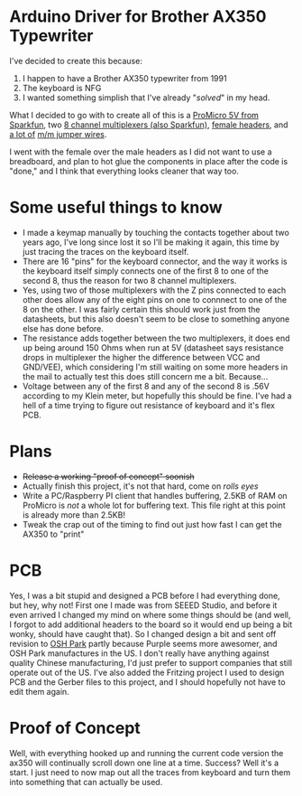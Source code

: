 # Arduino Driver for Brother AX350 Typewriter

I've decided to create this because:
 1. I happen to have a Brother AX350 typewriter from 1991
 2. The keyboard is NFG
 3. I wanted something simplish that I've already "*solved*" in my head.


What I decided to go with to create all of this is a [ProMicro 5V from Sparkfun](https://www.sparkfun.com/products/12640), two [8 channel multiplexers (also Sparkfun)](https://www.sparkfun.com/products/13906), [female headers](https://www.sparkfun.com/products/115), and [a lot of](https://www.sparkfun.com/products/13870) [m/m jumper wires](https://www.sparkfun.com/products/12795).

I went with the female over the male headers as I did not want to use a breadboard, and plan to hot glue the components in place after the code is "done," and I think that everything looks cleaner that way too. 

# Some useful things to know

 * I made a keymap manually by touching the contacts together about two years ago, I've long since lost it so I'll be making it again, this time by just tracing the traces on the keyboard itself.
 * There are 16 "pins" for the keyboard connector, and the way it works is the keyboard itself simply connects one of the first 8 to one of the second 8, thus the reason for two 8 channel multiplexers.
 * Yes, using two of those multiplexers with the Z pins connected to each other does allow any of the eight pins on one to connnect to one of the 8 on the other. I was fairly certain this should work just from the datasheets, but this also doesn't seem to be close to something anyone else has done before.
 * The resistance adds together between the two multiplexers, it does end up being around 150 Ohms when run at 5V (datasheet says resistance drops in multiplexer the higher the difference between VCC and GND/VEE), which considering I'm still waiting on some more headers in the mail to actually test this does still concern me a bit. Because...
 * Voltage between any of the first 8 and any of the second 8 is .56V according to my Klein meter, but hopefully this should be fine. I've had a hell of a time trying to figure out resistance of keyboard and it's flex PCB.

# Plans
 * ~~Release a working "proof of concept" soonish~~
 * Actually finish this project, it's not that hard, come on *rolls eyes*
 * Write a PC/Raspberry PI client that handles buffering, 2.5KB of RAM on ProMicro is *not* a whole lot for buffering text. This file right at this point is already more than 2.5KB!
 * Tweak the crap out of the timing to find out just how fast I can get the AX350 to "print"
 
# PCB
 Yes, I was a bit stupid and designed a PCB before I had everything done, but hey, why not! First one I made was from SEEED Studio, and before it even arrived I changed my mind on where some things should be (and well, I forgot to add additional headers to the board so it would end up being a bit wonky, should have caught that). So I changed design a bit and sent off revision to [OSH Park](https://oshpark.com/shared_projects/Lo3atBIq) partly because Purple seems more awesomer, and OSH Park manufactures in the US. I don't really have anything against quality Chinese manufacturing, I'd just prefer to support companies that still operate out of the US. I've also added the Fritzing project I used to design PCB and the Gerber files to this project, and I should hopefully not have to edit them again.
 
# Proof of Concept
 Well, with everything hooked up and running the current code version the ax350 will continually scroll down one line at a time. Success? Well it's a start. I just need to now map out all the traces from keyboard and turn them into something that can actually be used.